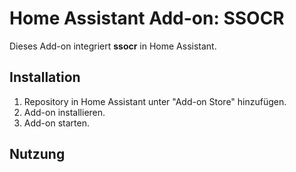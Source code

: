 # Home Assistant Add-on: SSOCR

Dieses Add-on integriert **ssocr** in Home Assistant.

## Installation

1. Repository in Home Assistant unter "Add-on Store" hinzufügen.
2. Add-on installieren.
3. Add-on starten.

## Nutzung

